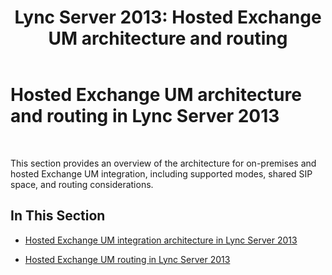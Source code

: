 ﻿---
title: 'Lync Server 2013: Hosted Exchange UM architecture and routing'
TOCTitle: Hosted Exchange UM architecture and routing
ms:assetid: 4ea4a2ce-01d9-4209-bf8e-98fa9027fb7a
ms:mtpsurl: https://technet.microsoft.com/en-us/library/Gg398318(v=OCS.15)
ms:contentKeyID: 48184122
ms.date: 07/23/2014
mtps_version: v=OCS.15
---

# Hosted Exchange UM architecture and routing in Lync Server 2013

 


This section provides an overview of the architecture for on-premises and hosted Exchange UM integration, including supported modes, shared SIP space, and routing considerations.

## In This Section

  - [Hosted Exchange UM integration architecture in Lync Server 2013](lync-server-2013-hosted-exchange-um-integration-architecture.md)

  - [Hosted Exchange UM routing in Lync Server 2013](lync-server-2013-hosted-exchange-um-routing.md)

